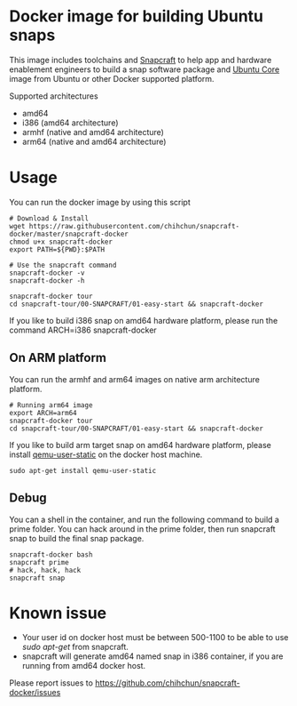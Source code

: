 # Docker image for building Ubuntu snaps

This image includes toolchains and [Snapcraft](https://snapcraft.io) to help app and hardware enablement engineers to build a snap software package and [Ubuntu Core](https://developer.ubuntu.com/en/snappy/) image from Ubuntu or other Docker supported platform.

Supported architectures

* amd64
* i386 (amd64 architecture)
* armhf (native and amd64 architecture)
* arm64 (native and amd64 architecture)

# Usage

You can run the docker image by using this script

    # Download & Install
    wget https://raw.githubusercontent.com/chihchun/snapcraft-docker/master/snapcraft-docker
    chmod u+x snapcraft-docker
    export PATH=${PWD}:$PATH

    # Use the snapcraft command
    snapcraft-docker -v
    snapcraft-docker -h

    snapcraft-docker tour
    cd snapcraft-tour/00-SNAPCRAFT/01-easy-start && snapcraft-docker

If you like to build i386 snap on amd64 hardware platform, please run the command
    ARCH=i386 snapcraft-docker

## On ARM platform

You can run the armhf and arm64 images on native arm architecture platform.

    # Running arm64 image
    export ARCH=arm64
    snapcraft-docker tour
    cd snapcraft-tour/00-SNAPCRAFT/01-easy-start && snapcraft-docker


If you like to build arm target snap on amd64 hardware platform, please install [qemu-user-static](http://packages.ubuntu.com/qemu-user-static) on the docker host machine.

    sudo apt-get install qemu-user-static

## Debug

You can a shell in the container, and run the following command to build a prime folder. You can hack around in the prime folder, then run snapcraft snap to build the final snap package.

    snapcraft-docker bash
    snapcraft prime
    # hack, hack, hack
    snapcraft snap

# Known issue
* Your user id on docker host must be between 500-1100 to be able to use _sudo apt-get_ from snapcraft.
* snapcraft will generate amd64 named snap in i386 container, if you are running from amd64 docker host.

Please report issues to https://github.com/chihchun/snapcraft-docker/issues
